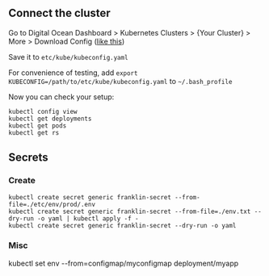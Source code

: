 ## Connect the cluster

Go to Digital Ocean Dashboard > Kubernetes Clusters > {Your Cluster} > More > Download Config ([like this](https://web.tresorit.com/l#TC88wCaQo01aDGM9SttIDA))

Save it to `etc/kube/kubeconfig.yaml`

For convenience of testing, add `export KUBECONFIG=/path/to/etc/kube/kubeconfig.yaml` to `~/.bash_profile`

Now you can check your setup:

```
kubectl config view
kubectl get deployments
kubectl get pods
kubectl get rs
```

## Secrets

### Create

```
kubectl create secret generic franklin-secret --from-file=./etc/env/prod/.env
kubectl create secret generic franklin-secret --from-file=./env.txt --dry-run -o yaml | kubectl apply -f -
kubectl create secret generic franklin-secret --dry-run -o yaml

```

### Misc

kubectl set env --from=configmap/myconfigmap deployment/myapp
